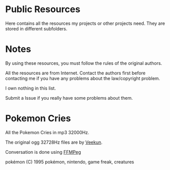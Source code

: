 # Public Resources
Here contains all the resources my projects or other projects need. They are stored in different subfolders. 

# Notes
By using these resources, you must follow the rules of the original authors.

All the resources are from Internet. Contact the authors first before contacting me if you have any problems about the law/copyright problem.

I own nothing in this list.

Submit a Issue if you really have some problems about them.

# Pokemon Cries
All the Pokemon Cries in mp3 32000Hz. 

The original ogg 32728Hz files are by [Veekun](https://veekun.com/).

Conversation is done using [FFMPeg](http://ffmpeg.org/)

pokémon (C) 1995 pokémon, nintendo, game freak, creatures

